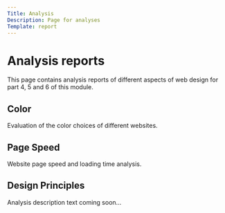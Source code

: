 ```yaml
---
Title: Analysis
Description: Page for analyses
Template: report
---
```


Analysis reports
==================

<p class="report-intro">This page contains analysis reports of different aspects of web design for part 4, 5 and 6 of this module.</p>

<div class="kmom-box">
    <h2> Color <a href="analysis/01_colors"><i class="fas fa-arrow-circle-right"></i></a></h2>
    <p>Evaluation of the color choices of different websites.</p>
</div>

<div class="kmom-box">
    <h2> Page Speed <a href="analysis/02_load"><i class="fas fa-arrow-circle-right"></i></a></h2>
    <p>Website page speed and loading time analysis.</p>
</div>

<div class="kmom-box">
    <h2> Design Principles <a href="analysis/03_design_principles"><i class="fas fa-arrow-circle-right"></i></a></h2>
    <p>Analysis description text coming soon...</p>
</div>


